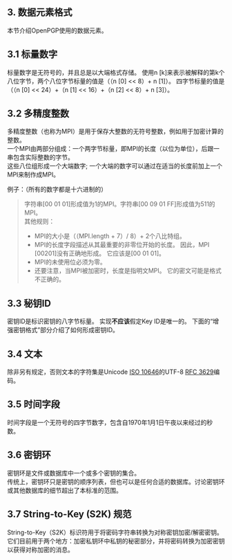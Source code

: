 ## 3. 数据元素格式
本节介绍OpenPGP使用的数据元素。

## 3.1 标量数字
标量数字是无符号的，并且总是以大端格式存储。 使用n [k]来表示被解释的第k个八位字节，两个八位字节标量的值是（（n [0] << 8）+ n [1]）。 四字节标量的值是（（n [0] << 24）+（n [1] << 16）+（n [2] << 8）+ n [3]）。

## 3.2 多精度整数
多精度整数（也称为MPI）是用于保存大整数的无符号整数，例如用于加密计算的整数。  
一个MPI由两部分组成：一个两字节标量，即MPI的长度（以位为单位），后跟一串包含实际整数的字节。  
这些八位组形成一个大端数字; 一个大端的数字可以通过在适当的长度前加上一个MPI来制作成MPI。

例子：（所有的数字都是十六进制的）

> 字符串[00 01 01]形成值为1的MPI。字符串[00 09 01 FF]形成值为511的MPI。  
> 其他规则：  
> * MPI的大小是（（MPI.length + 7）/ 8）+ 2个八比特组。  
> * MPI的长度字段描述从其最重要的非零位开始的长度。 因此，MPI [00201]没有正确地形成。 它应该是[00 01 01]。  
> * MPI的未使用位必须为零。  
> * 还要注意，当MPI被加密时，长度是指明文MPI。 它的密文可能是格式不正确的。  

## 3.3 秘钥ID
密钥ID是标识密钥的八字节标量。 实现**不应该**假定Key ID是唯一的。 下面的“增强密钥格式”部分介绍了如何形成密钥ID。

## 3.4 文本
除非另有规定，否则文本的字符集是Unicode [ISO 10646]的UTF-8 [RFC 3629]编码。

## 3.5 时间字段
时间字段是一个无符号的四字节数字，包含自1970年1月1日午夜以来经过的秒数。

## 3.6 密钥环
密钥环是文件或数据库中一个或多个密钥的集合。  
传统上，密钥环只是密钥的顺序列表，但也可以是任何合适的数据库。讨论密钥环或其他数据库的细节超出了本标准的范围。

## 3.7 String-to-Key (S2K) 规范
String-to-Key（S2K）标识符用于将密码字符串转换为对称密钥加密/解密密钥。它们目前用于两个地方：加密私钥环中私钥的秘密部分，并将密码转换为加密密钥以获得对称加密的消息。




[RFC 3629]: https://tools.ietf.org/html/rfc3629 "\"UTF-8, a transformation format of ISO 10646\""
[ISO 10646]: https://tools.ietf.org/html/rfc4880#ref-ISO10646
